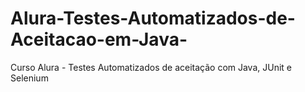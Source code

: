 # Alura-Testes-Automatizados-de-Aceitacao-em-Java-
Curso Alura - Testes Automatizados de aceitação com Java, JUnit e Selenium 

